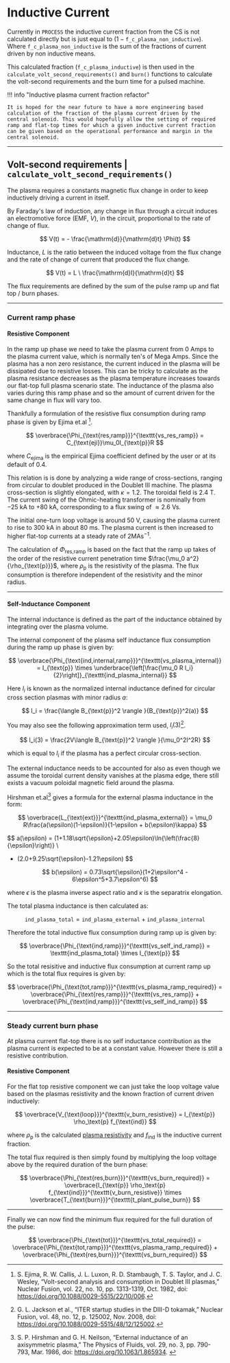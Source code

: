 # Inductive Current

Currently in `PROCESS` the inductive current fraction from the CS is not calculated directly but is just equal to ($1 - \texttt{f_c_plasma_non_inductive}$). Where $\texttt{f_c_plasma_non_inductive}$ is the sum of the fractions of current driven by non inductive means.

This calculated fraction (`f_c_plasma_inductive`) is then used in the `calculate_volt_second_requirements()` and `burn()` functions to calculate the volt-second requirements and the burn time for a pulsed machine.

!!! info "Inductive plasma current fraction refactor"

    It is hoped for the near future to have a more engineering based calculation of the fraction of the plasma current driven by the central solenoid. This would hopefully allow the setting of required ramp and flat-top times for which a given inductive current fraction can be given based on the operational performance and margin in the central solenoid.


--------------------

## Volt-second requirements | `calculate_volt_second_requirements()`

The plasma requires a constants magnetic flux change in order to keep inductively driving a current in itself.

By Faraday's law of induction, any change in flux through a circuit induces an electromotive force (EMF, $V$),
in the circuit, proportional to the rate of change of flux.

$$
V(t) = - \frac{\mathrm{d}}{\mathrm{d}t} \Phi(t)
$$

Inductance, $L$ is the ratio between the induced voltage from the flux change and the rate of change of current that produced the flux change.

$$
V(t) = L \ \frac{\mathrm{d}I}{\mathrm{d}t} 
$$


The flux requirements are defined by the sum of the pulse ramp up and flat top / burn phases.

-----------

### Current ramp phase

#### Resistive Component

In the ramp up phase we need to take the plasma current from 0 Amps to the plasma current value, which is normally ten's of Mega Amps. Since the plasma has a non zero resistance, the current induced in the plasma will be dissipated due to resistive losses. This can be tricky to calculate as the plasma resistance decreases as the plasma temperature increases towards our flat-top full plasma scenario state. The inductance of the plasma also varies during this ramp phase and so the amount of current driven for the same change in flux will vary too. 

Thankfully a formulation of the resistive flux consumption during ramp phase is given by Ejima et.al [^1].

$$
\overbrace{\Phi_{\text{res,ramp}}}^{\texttt{vs_res_ramp}} = C_{\text{eji}}\mu_0I_{\text{p}}R
$$

where $C_{\text{ejima}}$ is the empirical Ejima coefficient defined by the user or at its default of 0.4.

This relation is is done by analyzing a wide range of cross-sections,
ranging from circular to doublet produced in the Doublet III machine. The plasma cross-section is
slightly elongated, with $\kappa=1.2$. The toroidal field is $2.4 \ \text{T}$. The current swing of the Ohmic-heating transformer is nominally from $-25 \  \text{kA}$ to $+80 \ \text{kA}$, corresponding to a flux swing of $\approx 2.6 \ \text{Vs}$.

The initial one-turn loop voltage is around $50 \ \text{V}$, causing the plasma current to rise to $300 \ \text{kA}$ in about $80 \  \text{ms}$. The plasma current is then increased to higher flat-top currents at a steady rate of $2 \text{MA} \text{s}^{-1}$.

The calculation of $\Phi_{\text{res,ramp}}$ is based on the fact that the ramp up takes of the order of the resistive current penetration time $\frac{\mu_0 a^2}{\rho_{\text{p}}}$, where $\rho_{\text{p}}$ is the resistivity of the plasma. The
flux consumption is therefore independent of the resistivity and the minor radius.

-------------

#### Self-Inductance Component


The internal inductance is defined as the part of the inductance obtained by integrating over the plasma volume.

The internal component of the plasma self inductance flux consumption during the ramp up phase is given by:

$$
\overbrace{\Phi_{\text{ind,internal,ramp}}}^{\texttt{vs_plasma_internal}} =  I_{\text{p}} \times \underbrace{\left[\frac{\mu_0 R l_i}{2}\right]}_{\texttt{ind_plasma_internal}}
$$

Here $l_i$ is known as the normalized internal inductance defined for circular cross section plasmas with minor radius $a$:

$$
l_i = \frac{\langle B_{\text{p}}^2 \rangle }{B_{\text{p}}^2(a)}
$$

You may also see the following approximation term used, $l_i(3)$[^2].

$$
l_i(3) = \frac{2V\langle B_{\text{p}}^2 \rangle }{\mu_0^2I^2R}
$$

which is equal to $l_i$ if the plasma has a perfect circular cross-section.

The external inductance needs to be accounted for also as even though we assume the toroidal current density vanishes at the plasma edge, there still exists a vacuum poloidal magnetic field around the plasma.

Hirshman et.al[^3] gives a formula for the external plasma inductance in the form:

$$
\overbrace{L_{\text{ext}}}^{\texttt{ind_plasma_external}} = \mu_0 R\frac{a(\epsilon)(1-\epsilon)}{1-\epsilon + b(\epsilon)\kappa}
$$

$$
a(\epsilon)  = (1+1.18\sqrt{\epsilon}+2.05\epsilon)\ln{\left(\frac{8}{\epsilon}\right)} \\
- (2.0+9.25\sqrt{\epsilon}-1.21\epsilon)
$$

$$
b(\epsilon) = 0.73\sqrt{\epsilon}(1+2\epsilon^4 - 6\epsilon^5+3.7\epsilon^6)
$$

where $\epsilon$ is the plasma inverse aspect ratio and $\kappa$ is the separatrix elongation.


The total plasma inductance is then calculated as:

$$
\texttt{ind_plasma_total} = \texttt{ind_plasma_external} + \texttt{ind_plasma_internal}
$$

Therefore the total inductive flux consumption during ramp up is given by:

$$
\overbrace{\Phi_{\text{ind,ramp}}}^{\texttt{vs_self_ind_ramp}} =  \texttt{ind_plasma_total} \times I_{\text{p}}
$$

So the total resisitive and inductive flux consumption at current ramp up which is the total flux requires is given by:

$$
\overbrace{\Phi_{\text{tot,ramp}}}^{\texttt{vs_plasma_ramp_required}} =  \overbrace{\Phi_{\text{res,ramp}}}^{\texttt{vs_res_ramp}} + \overbrace{\Phi_{\text{ind,ramp}}}^{\texttt{vs_self_ind_ramp}}
$$

------------------

### Steady current burn phase

At plasma current flat-top there is no self inductance contribution as the plasma current is expected to be at a constant value. However there is still a resistive contribution.



#### Resistive Component


For the flat top resistive component we can just take the loop voltage value based on the plasmas resistivity and the known fraction of current driven inductively:

$$
\overbrace{V_{\text{loop}}}^{\texttt{v_burn_resistive}} = I_{\text{p}}  \rho_\text{p} f_{\text{ind}}
$$

where $\rho_\text{p}$ is the calculated [plasma resistivity](./plasma_resistive_heating.md) and $f_{\text{ind}}$ is the inductive current fraction.

The total flux required is then simply found by multiplying the loop voltage above by the required duration of the burn phase:

$$
\overbrace{\Phi_{\text{res,burn}}}^{\texttt{vs_burn_required}} = \overbrace{I_{\text{p}}  \rho_\text{p} f_{\text{ind}}}^{\texttt{v_burn_resistive}} \times \overbrace{T_{\text{burn}}}^{\texttt{t_plant_pulse_burn}}
$$

----------------

Finally we can now find the minimum flux required for the full duration of the pulse:

$$
\overbrace{\Phi_{\text{tot}}}^{\texttt{vs_total_required}} = \overbrace{\Phi_{\text{tot,ramp}}}^{\texttt{vs_plasma_ramp_required}} + \overbrace{\Phi_{\text{res,burn}}}^{\texttt{vs_burn_required}}
$$



[^1]: S. Ejima, R. W. Callis, J. L. Luxon, R. D. Stambaugh, T. S. Taylor, and J. C. Wesley, “Volt-second analysis and consumption in Doublet III plasmas,” Nuclear Fusion, vol. 22, no. 10, pp. 1313-1319, Oct. 1982, doi: https://doi.org/10.1088/0029-5515/22/10/006.
[^2]: G. L. Jackson et al., “ITER startup studies in the DIII-D tokamak,” Nuclear Fusion, vol. 48, no. 12, p. 125002, Nov. 2008, doi: https://doi.org/10.1088/0029-5515/48/12/125002.
[^3]: S. P. Hirshman and G. H. Neilson, “External inductance of an axisymmetric plasma,” The Physics of Fluids, vol. 29, no. 3, pp. 790-793, Mar. 1986, doi: https://doi.org/10.1063/1.865934.
‌